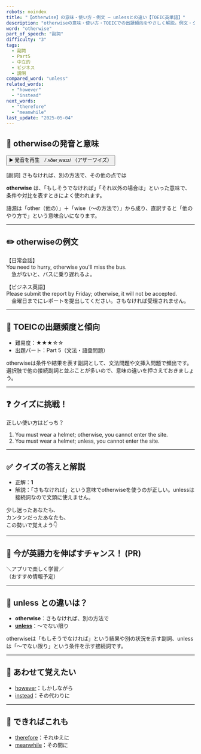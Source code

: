 ```yaml
---
robots: noindex
title: "【otherwise】の意味・使い方・例文 ― unlessとの違い【TOEIC英単語】"
description: "otherwiseの意味・使い方・TOEICでの出題傾向をやさしく解説。例文・クイズ付きでunlessとの違いもわかりやすく学べます。"
word: "otherwise"
part_of_speech: "副詞"
difficulty: "3"
tags:
  - 副詞
  - Part5
  - 中立的
  - ビジネス
  - 説明
compared_word: "unless"
related_words:
  - "however"
  - "instead"
next_words:
  - "therefore"
  - "meanwhile"
last_update: "2025-05-04"
---
```


## 🔰 otherwiseの発音と意味

<button class="play-audio" onclick="playTTS('otherwise')">
  <span class="play-audio-main">
    ▶️ 発音を再生　/ˈʌðərˌwaɪz/
  </span>
  <span class="play-audio-sub">
    （アザーワイズ）
  </span>
</button>

[副詞] さもなければ、別の方法で、その他の点では

**otherwise** は、「もしそうでなければ」「それ以外の場合は」といった意味で、条件や対比を表すときによく使われます。

語源は「other（他の）」＋「wise（～の方法で）」から成り、直訳すると「他のやり方で」という意味合いになります。

---

## ✏️ otherwiseの例文

【日常会話】  
You need to hurry, otherwise you'll miss the bus.  
　急がないと、バスに乗り遅れるよ。

【ビジネス英語】  
Please submit the report by Friday; otherwise, it will not be accepted.  
　金曜日までにレポートを提出してください。さもなければ受理されません。

---

## 🎯 TOEICの出題頻度と傾向

- 難易度：★★★☆☆
- 出題パート：Part 5（文法・語彙問題）

otherwiseは条件や結果を表す副詞として、文法問題や文挿入問題で頻出です。選択肢で他の接続副詞と並ぶことが多いので、意味の違いを押さえておきましょう。

---

## ❓ クイズに挑戦！

正しい使い方はどっち？

1. You must wear a helmet; otherwise, you cannot enter the site.  
2. You must wear a helmet; unless, you cannot enter the site.

---

## ✅ クイズの答えと解説

- 正解：**1**
- 解説：「さもなければ」という意味でotherwiseを使うのが正しい。unlessは接続詞なので文頭に使えません。

少し迷ったあなたも、  
カンタンだったあなたも、  
この勢いで覚えよう👇️

---

## 🚀 今が英語力を伸ばすチャンス！ (PR)

<div class="info-center">
＼アプリで楽しく学習／<br>  
（おすすめ情報予定）
</div>

---

## 🤔  unless との違いは？

- **otherwise**：さもなければ、別の方法で
- **[unless](/word/unless)**：～でない限り

otherwiseは「もしそうでなければ」という結果や別の状況を示す副詞、unlessは「～でない限り」という条件を示す接続詞です。

---

## 🧩 あわせて覚えたい

- [however](/word/however)：しかしながら
- [instead](/word/instead)：その代わりに

---

## 📖 できればこれも

- [therefore](/word/therefore)：それゆえに
- [meanwhile](/word/meanwhile)：その間に

<!-- cvid: aid02_bid16 -->

